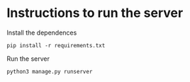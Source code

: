 # Instructions to run the server
Install the dependences
```
pip install -r requirements.txt
```
Run the server
```
python3 manage.py runserver
```
